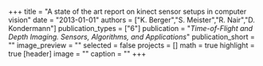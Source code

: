 +++
title = "A state of the art report on kinect sensor setups in computer vision"
date = "2013-01-01"
authors = ["K. Berger","S. Meister","R. Nair","D. Kondermann"]
publication_types = ["6"]
publication = "_Time-of-Flight and Depth Imaging. Sensors, Algorithms, and Applications_"
publication_short = ""
image_preview = ""
selected = false
projects = []
math = true
highlight = true
[header]
image = ""
caption = ""
+++

